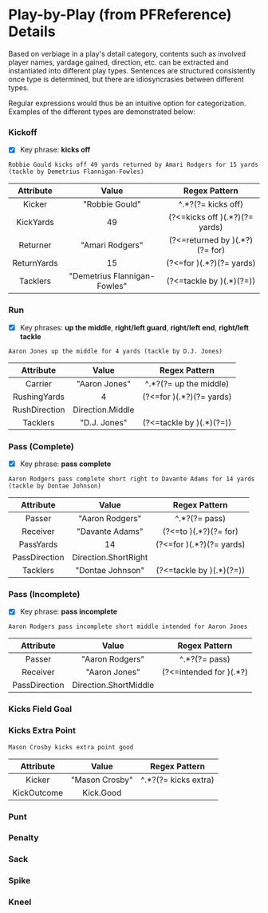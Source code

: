 # Play-by-Play  (from PFReference) Details

Based on verbiage in a play's detail category, contents such as involved player names, yardage gained, direction, etc. can be extracted and instantiated into different play types. Sentences are structured consistently once type is determined, but there are idiosyncrasies between different types. 

Regular expressions would thus be an intuitive option for categorization. Examples of the different types are demonstrated below:

### Kickoff

- [x] Key phrase: __kicks off__
```
Robbie Gould kicks off 49 yards returned by Amari Rodgers for 15 yards (tackle by Demetrius Flannigan-Fowles)
```

Attribute  | Value | Regex Pattern
| :---: | :---: | :---:
Kicker | "Robbie Gould" | ^.*?(?= kicks off)
KickYards | 49 | (?<=kicks off )(.*?)(?= yards)
Returner | "Amari Rodgers" | (?<=returned by )(.*?)(?= for)
ReturnYards | 15 | (?<=for )(.*?)(?= yards)
Tacklers | "Demetrius Flannigan-Fowles" | (?<=tackle by )(.*)(?=\))


### Run
- [x] Key phrases: __up the middle__, __right/left guard__, __right/left end__, __right/left tackle__
```
Aaron Jones up the middle for 4 yards (tackle by D.J. Jones)
```

Attribute  | Value | Regex Pattern
| :---: | :---: | :---:
Carrier | "Aaron Jones" | ^.*?(?= up the middle)
RushingYards | 4 | (?<=for )(.*?)(?= yards)
RushDirection | Direction.Middle | 
Tacklers | "D.J. Jones" | (?<=tackle by )(.*)(?=\))


### Pass (Complete)
- [x] Key phrase: __pass complete__
```
Aaron Rodgers pass complete short right to Davante Adams for 14 yards (tackle by Dontae Johnson)
```

Attribute  | Value | Regex Pattern
| :---: | :---: | :---:
Passer | "Aaron Rodgers" | ^.*?(?= pass)
Receiver | "Davante Adams" | (?<=to )(.*?)(?= for)
PassYards | 14 | (?<=for )(.*?)(?= yards)
PassDirection | Direction.ShortRight | 
Tacklers | "Dontae Johnson" | (?<=tackle by )(.*)(?=\))


### Pass (Incomplete)
- [x] Key phrase: __pass incomplete__
```
Aaron Rodgers pass incomplete short middle intended for Aaron Jones
```

Attribute  | Value | Regex Pattern
| :---: | :---: | :---:
Passer | "Aaron Rodgers" | ^.*?(?= pass)
Receiver | "Aaron Jones" | (?<=intended for )(.*?)
PassDirection | Direction.ShortMiddle | 

### Kicks Field Goal

### Kicks Extra Point
```
Mason Crosby kicks extra point good
```

Attribute  | Value | Regex Pattern
| :---: | :---: | :---:
Kicker | "Mason Crosby" | ^.*?(?= kicks extra)
KickOutcome | Kick.Good | 

### Punt

### Penalty

### Sack

### Spike

### Kneel
